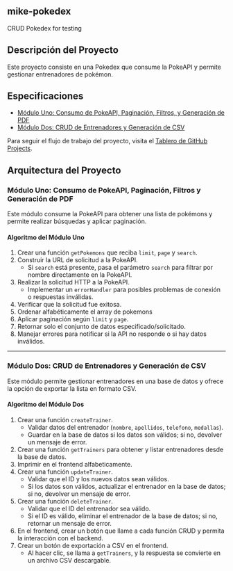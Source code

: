 ## mike-pokedex
CRUD Pokedex for testing

## Descripción del Proyecto
Este proyecto consiste en una Pokedex que consume la PokeAPI y permite gestionar entrenadores de pokémon.

## Especificaciones
- [Módulo Uno: Consumo de PokeAPI, Paginación, Filtros, y Generación de PDF](#módulo-uno-consumo-de-pokeapi-paginación-filtros-y-generación-de-pdf)
- [Módulo Dos: CRUD de Entrenadores y Generación de CSV](#módulo-dos-crud-de-entrenadores-y-generación-de-csv)

Para seguir el flujo de trabajo del proyecto, visita el [Tablero de GitHub Projects](https://github.com/users/MikeDev206/projects/1/views/1?pane=issue&itemId=86258522).

## Arquitectura del Proyecto

### Módulo Uno: Consumo de PokeAPI, Paginación, Filtros y Generación de PDF

Este módulo consume la PokeAPI para obtener una lista de pokémons y permite realizar búsquedas y aplicar paginación.

#### Algoritmo del Módulo Uno

1. Crear una función `getPokemons` que reciba `limit`, `page` y `search`.
2. Construir la URL de solicitud a la PokeAPI.
   - Si `search` está presente, pasa el parámetro `search` para filtrar por nombre directamente en la PokeAPI.
3. Realizar la solicitud HTTP a la PokeAPI.
   - Implementar un `errorHandler` para posibles problemas de conexión o respuestas inválidas.
5. Verificar que la solicitud fue exitosa.
6. Ordenar alfabéticamente el array de pokemons
7. Aplicar paginación según `limit` y `page`.
8. Retornar solo el conjunto de datos especificado/solicitado.
9. Manejar errores para notificar si la API no responde o si hay datos inválidos.

---

### Módulo Dos: CRUD de Entrenadores y Generación de CSV

Este módulo permite gestionar entrenadores en una base de datos y ofrece la opción de exportar la lista en formato CSV.

#### Algoritmo del Módulo Dos

1. Crear una función `createTrainer`.
   - Validar datos del entrenador (`nombre`, `apellidos`, `telefono`, `medallas`).
   - Guardar en la base de datos si los datos son válidos; si no, devolver un mensaje de error.
2. Crear una función `getTrainers` para obtener y listar entrenadores desde la base de datos.
3. Imprimir en el frontend alfabeticamente.
4. Crear una función `updateTrainer`.
   - Validar que el ID y los nuevos datos sean válidos.
   - Si los datos son válidos, actualizar el entrenador en la base de datos; si no, devolver un mensaje de error.
5. Crear una función `deleteTrainer`.
   - Validar que el ID del entrenador sea válido.
   - Si el ID es válido, eliminar el entrenador de la base de datos; si no, retornar un mensaje de error.
7. En el frontend, crear un botón que llame a cada función CRUD y permita la interacción con el backend.
8. Crear un botón de exportación a CSV en el frontend.
   - Al hacer clic, se llama a `getTrainers`, y la respuesta se convierte en un archivo CSV descargable.
